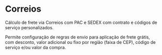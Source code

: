 # Correios

Cálculo de frete via Correios com PAC e SEDEX com contrato e códigos de serviço personalizados.

Permite configuração de regras de envio para aplicação de frete grátis, com desconto, valor adicional ou fixo por região (faixa de CEP), código de serviço e/ou valor da compra.
